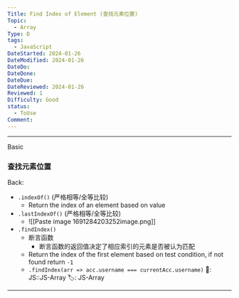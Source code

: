 ```yaml
---
Title: Find Index of Element (查找元素位置)
Topic:
  - Array
Type: D
tags:
  - JavaScript
DateStarted: 2024-01-26
DateModified: 2024-01-26
DateDo: 
DateDone: 
DateDue: 
DateReviewed: 2024-01-26
Reviewed: 1
Difficulty: Good
status:
  - ToUse
Comment:
---
```

***
Basic
### 查找元素位置
Back:
- `.indexOf()` (严格相等/全等比较)
	- Return the index of an element based on value
- `.lastIndexOf()` (严格相等/全等比较)
	- ![[Paste image 1691284203252image.png]]
- `.findIndex()`
	- 断言函数
		- 断言函数的返回值决定了相应索引的元素是否被认为匹配
	- Return the index of the first element based on test condition, if not found return `-1`
	- `.findIndex(arr => acc.username === currentAcc.username)`
📌: JS::JS-Array 
🏷️: JS-Array 
<!--ID: 1706600287380-->
****
